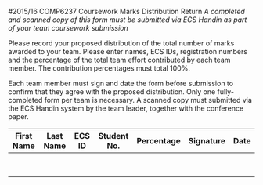 #2015/16 COMP6237 Coursework Marks Distribution Return
*A completed and scanned copy of this form must be submitted via ECS Handin as part of your team coursework submission*

Please record your proposed distribution of the total number of marks awarded to your team. Please enter names, ECS IDs, registration numbers and the percentage of the total team effort contributed by each team member. The contribution percentages must total 100%.

Each team member must sign and date the form before submission to confirm that they agree with the proposed distribution. Only one fully-completed form per team is necessary. A scanned copy must submitted via the ECS Handin system by the team leader, together with the conference paper.

 First Name | Last Name | ECS ID | Student No. | Percentage | Signature | Date
------------|-----------|--------|-------------|------------|-----------|------
            |           |        |             |            |           |      
            |           |        |             |            |           |      
            |           |        |             |            |           |      
            |           |        |             |            |           |      
            |           |        |             |            |           |      
            |           |        |             |            |           |      
            |           |        |             |            |           |      
            |           |        |             |            |           |      

